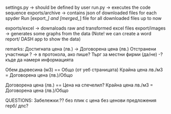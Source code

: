 
settings.py  -> should be defined by user
run.py  -> executes the code sequence
exports/archive -> contains json of downloaded files for each spyder Run [export_*] 
                        and [merged_*] file for all downloaded files up to now

exports/excel -> downaloads raw and transformed excel files
export/images -> generates some graphs from the data (Note! we can create a word report/ DASH app to show the data)


remarks:
Достигната цена (лв.) -> Договорена цена (лв.)
Отстранени участници ?  -> в протокола, ако пише?
Търг за местни фирми (да/не) -? къде да намеря информацията

Обем дървесина (м3) == Общо (от уеб страницата)
Крайна цена лв./м3  = Договорена цена (лв.)/Общо

Договорена цена (лв.) == Цена на спечелил?
Крайна цена лв./м3  = Договорена цена (лв.)/Общо

QUESTIONS:
Забележки:??
без плик с цена
без ценови предложения
герб/ дпс?





